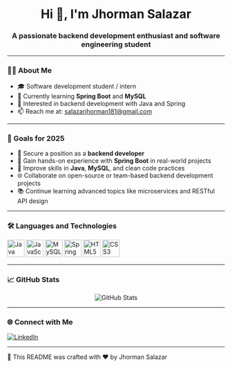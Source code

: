 <h1 align="center">Hi 👋, I'm Jhorman Salazar</h1>
<h3 align="center">A passionate backend development enthusiast and software engineering student</h3>

---

### 🧑‍💻 About Me

- 🎓 Software development student / intern  
- 🌱 Currently learning **Spring Boot** and **MySQL**
- 💼 Interested in backend development with Java and Spring  
- 📫 Reach me at: salazarjhorman181@gmail.com

---

### 🎯 Goals for 2025

- 💼 Secure a position as a **backend developer**  
- 🚀 Gain hands-on experience with **Spring Boot** in real-world projects  
- 🔧 Improve skills in **Java**, **MySQL**, and clean code practices  
- 🌐 Collaborate on open-source or team-based backend development projects  
- 📚 Continue learning advanced topics like microservices and RESTful API design

---

### 🛠️ Languages and Technologies

<p align="left">
  <img src="https://cdn.jsdelivr.net/gh/devicons/devicon/icons/java/java-original.svg" alt="Java" width="40" height="40"/>
  <img src="https://cdn.jsdelivr.net/gh/devicons/devicon/icons/javascript/javascript-original.svg" alt="JavaScript" width="40" height="40"/>
  <img src="https://cdn.jsdelivr.net/gh/devicons/devicon/icons/mysql/mysql-original.svg" alt="MySQL" width="40" height="40"/>
  <img src="https://cdn.jsdelivr.net/gh/devicons/devicon/icons/spring/spring-original.svg" alt="Spring Boot" width="40" height="40"/>
  <img src="https://cdn.jsdelivr.net/gh/devicons/devicon/icons/html5/html5-original.svg" alt="HTML5" width="40" height="40"/>
  <img src="https://cdn.jsdelivr.net/gh/devicons/devicon/icons/css3/css3-original.svg" alt="CSS3" width="40" height="40"/>
</p>

---

### 📈 GitHub Stats

<p align="center">
  <img src="https://github-readme-stats.vercel.app/api?username=jhormansalazar&show_icons=true&theme=tokyonight" alt="GitHub Stats" />
</p>

---

### 🌐 Connect with Me

[![LinkedIn](https://img.shields.io/badge/LinkedIn-blue?style=for-the-badge&logo=linkedin)](https://www.linkedin.com/in/jhorman-salazar)

---

📝 This README was crafted with ❤️ by Jhorman Salazar
